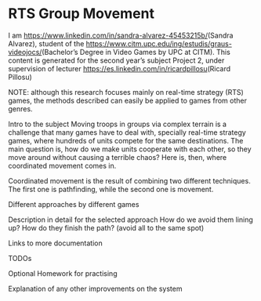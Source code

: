 # RTS Group Movement

I am <https://www.linkedin.com/in/sandra-alvarez-45453215b/>(Sandra Alvarez), student of the <https://www.citm.upc.edu/ing/estudis/graus-videojocs/>(Bachelor’s Degree in Video Games by UPC at CITM). This content is generated for the second year’s subject Project 2, under supervision of lecturer <https://es.linkedin.com/in/ricardpillosu>(Ricard Pillosu)

NOTE: although this research focuses mainly on real-time strategy (RTS) games, the methods described can easily be applied to games from other genres.

Intro to the subject
Moving troops in groups via complex terrain is a challenge that many games have to deal with, specially real-time strategy games, where hundreds of units compete for the same destinations. The main question is, how do we make units cooperate with each other, so they move around without causing a terrible chaos? Here is, then, where coordinated movement comes in.

Coordinated movement is the result of combining two different techniques. The first one is pathfinding, while the second one is movement.

Different approaches by different games

Description in detail for the selected approach
How do we avoid them lining up?
How do they finish the path? (avoid all to the same spot)

Links to more documentation

TODOs

Optional Homework for practising

Explanation of any other improvements on the system
